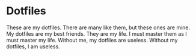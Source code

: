 # Dotfiles

These are my dotfiles. There are many like them, but these ones are mine.
My dotfiles are my best friends. They are my life. I must master them as I must master my life.
Without me, my dotfiles are useless. Without my dotfiles, I am useless.
